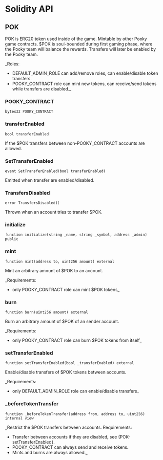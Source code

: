 # Solidity API

## POK

POK is ERC20 token used inside of the game.
Mintable by other Pooky game contracts.
$POK is soul-bounded during first gaming phase, where the Pooky team will balance the rewards.
Transfers will later be enabled by the Pooky team.

_Roles:
- DEFAULT_ADMIN_ROLE can add/remove roles, can enable/disable token transfers.
- POOKY_CONTRACT role can mint new tokens, can receive/send tokens while transfers are disabled._

### POOKY_CONTRACT

```solidity
bytes32 POOKY_CONTRACT
```

### transferEnabled

```solidity
bool transferEnabled
```

If the $POK transfers between non-POOKY_CONTRACT accounts are allowed.

### SetTransferEnabled

```solidity
event SetTransferEnabled(bool transferEnabled)
```

Emitted when transfer are enabled/disabled.

### TransfersDisabled

```solidity
error TransfersDisabled()
```

Thrown when an account tries to transfer $POK.

### initialize

```solidity
function initialize(string _name, string _symbol, address _admin) public
```

### mint

```solidity
function mint(address to, uint256 amount) external
```

Mint an arbitrary amount of $POK to an account.

_Requirements:
- only POOKY_CONTRACT role can mint $POK tokens_

### burn

```solidity
function burn(uint256 amount) external
```

Burn an arbitrary amount of $POK of an sender account.

_Requirements:
- only POOKY_CONTRACT role can burn $POK tokens from itself_

### setTransferEnabled

```solidity
function setTransferEnabled(bool _transferEnabled) external
```

Enable/disable transfers of $POK tokens between accounts.

_Requirements:
- only DEFAULT_ADMIN_ROLE role can enable/disable transfers_

### _beforeTokenTransfer

```solidity
function _beforeTokenTransfer(address from, address to, uint256) internal view
```

_Restrict the $POK transfers between accounts.
Requirements:
- Transfer between accounts if they are disabled, see {POK-setTransferEnabled}.
- POOKY_CONTRACT can always send and receive tokens.
- Mints and burns are always allowed._

